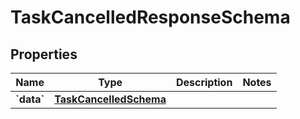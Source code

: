 
# TaskCancelledResponseSchema

## Properties
Name | Type | Description | Notes
------------ | ------------- | ------------- | -------------
**&#x60;data&#x60;** | [**TaskCancelledSchema**](TaskCancelledSchema.md) |  | 



